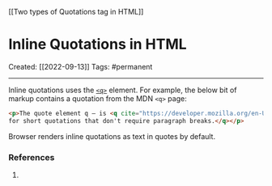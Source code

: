 [[Two types of Quotations tag in HTML]]

# Inline Quotations in HTML
Created:  [[2022-09-13]]
Tags: #permanent 

---
Inline quotations uses the [`<q>`](https://developer.mozilla.org/en-US/docs/Web/HTML/Element/q) element. For example, the below bit of markup contains a quotation from the MDN `<q>` page:

```HTML
<p>The quote element q — is <q cite="https://developer.mozilla.org/en-US/docs/Web/HTML/Element/q">intended
for short quotations that don't require paragraph breaks.</q></p>
```
Browser renders inline quotations as text in quotes by default.












### References
1. 